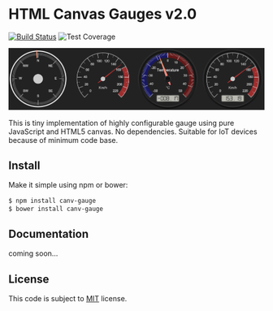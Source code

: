 # HTML Canvas Gauges v2.0

[![Build Status](https://travis-ci.org/Mikhus/canv-gauge.svg?branch=v2.0.0)](https://travis-ci.org/Mikhus/canv-gauge) ![Test Coverage](https://raw.githubusercontent.com/Mikhus/canv-gauge/v2.0.0/test-coverage.svg)

[![Canvas Gauges](https://raw.githubusercontent.com/Mikhus/blob/master/gauges.png)](https://rawgit.com/Mikhus/canv-gauge/v2.0.0/examples/component.html)

This is tiny implementation of highly configurable gauge using pure JavaScript and HTML5 canvas.
No dependencies. Suitable for IoT devices because of minimum code base.

## Install

Make it simple using npm or bower:

    $ npm install canv-gauge
    $ bower install canv-gauge

## Documentation

coming soon...

## License

This code is subject to [MIT](https://raw.githubusercontent.com/Mikhus/canv-gauge/v2.0.0/LICENSE) license.
